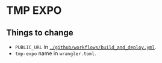 # TMP EXPO

## Things to change

- `PUBLIC_URL` in [`./github/workflows/build_and_deploy.yml`](./github/workflows/build_and_deploy.yml).
- `tmp-expo` name in `wrangler.toml`.
